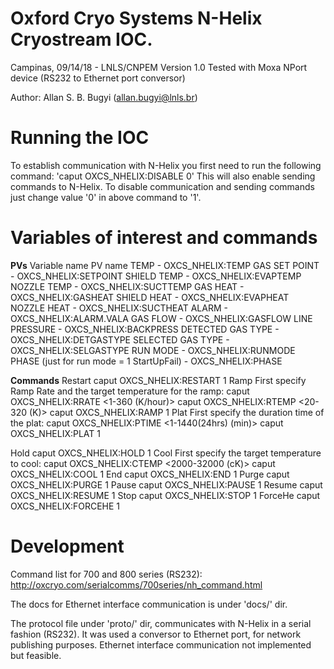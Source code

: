 Oxford Cryo Systems N-Helix Cryostream IOC.
==========================================
Campinas, 09/14/18 - LNLS/CNPEM
Version 1.0
Tested with Moxa NPort device (RS232 to Ethernet port conversor)

Author: Allan S. B. Bugyi (allan.bugyi@lnls.br)

Running the IOC
===============
To establish communication with N-Helix you first need to run the following command: 'caput OXCS_NHELIX:DISABLE 0'
This will also enable sending commands to N-Helix. To disable communication and sending commands just change value '0' in above command to '1'.

Variables of interest and commands
==================================

**PVs**
Variable name     PV name
TEMP		- OXCS_NHELIX:TEMP
GAS SET POINT	- OXCS_NHELIX:SETPOINT
SHIELD TEMP	- OXCS_NHELIX:EVAPTEMP
NOZZLE TEMP	- OXCS_NHELIX:SUCTTEMP
GAS HEAT	- OXCS_NHELIX:GASHEAT
SHIELD HEAT	- OXCS_NHELIX:EVAPHEAT
NOZZLE HEAT	- OXCS_NHELIX:SUCTHEAT
ALARM		- OXCS_NHELIX:ALARM.VALA
GAS FLOW	- OXCS_NHELIX:GASFLOW
LINE PRESSURE	- OXCS_NHELIX:BACKPRESS
DETECTED GAS TYPE - OXCS_NHELIX:DETGASTYPE
SELECTED GAS TYPE - OXCS_NHELIX:SELGASTYPE
RUN MODE	- OXCS_NHELIX:RUNMODE
PHASE (just for run mode = 1 StartUpFail) - OXCS_NHELIX:PHASE

**Commands**
Restart
	caput OXCS_NHELIX:RESTART 1
Ramp
	First specify Ramp Rate and the target temperature for the ramp:
		caput OXCS_NHELIX:RRATE <1-360 (K/hour)>
		caput OXCS_NHELIX:RTEMP <20-320 (K)>
		caput OXCS_NHELIX:RAMP 1
Plat
	First specify the duration time of the plat:
		caput OXCS_NHELIX:PTIME <1-1440(24hrs) (min)>
		caput OXCS_NHELIX:PLAT 1
		
Hold
		caput OXCS_NHELIX:HOLD 1
Cool
	First specify the target temperature to cool:
		caput OXCS_NHELIX:CTEMP <2000-32000 (cK)>
		caput OXCS_NHELIX:COOL 1
End
	caput OXCS_NHELIX:END 1
Purge
	caput OXCS_NHELIX:PURGE 1
Pause
	caput OXCS_NHELIX:PAUSE 1
Resume
	caput OXCS_NHELIX:RESUME 1
Stop
	caput OXCS_NHELIX:STOP 1
ForceHe
	caput OXCS_NHELIX:FORCEHE 1

Development
===========
Command list for 700 and 800 series (RS232): <http://oxcryo.com/serialcomms/700series/nh_command.html>

The docs for Ethernet interface communication is under 'docs/' dir.

The protocol file under 'proto/' dir, communicates with N-Helix in a serial fashion (RS232). It was used a conversor to Ethernet port, for network publishing purposes. Ethernet interface communication not implemented but feasible.




